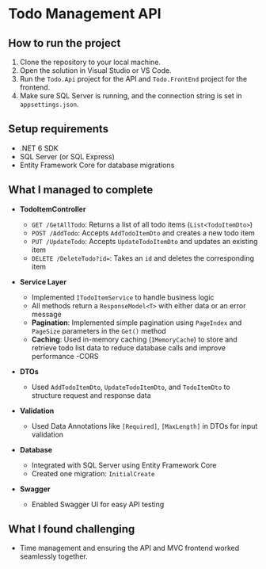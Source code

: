 ﻿# Todo Management API

## How to run the project
1. Clone the repository to your local machine.
2. Open the solution in Visual Studio or VS Code.
3. Run the `Todo.Api` project for the API and `Todo.FrontEnd` project for the frontend.
4. Make sure SQL Server is running, and the connection string is set in `appsettings.json`.

## Setup requirements
- .NET 6 SDK
- SQL Server (or SQL Express)
- Entity Framework Core for database migrations

## What I managed to complete
- **TodoItemController**
  - `GET /GetAllTodo`: Returns a list of all todo items (`List<TodoItemDto>`)
  - `POST /AddTodo`: Accepts `AddTodoItemDto` and creates a new todo item
  - `PUT /UpdateTodo`: Accepts `UpdateTodoItemDto` and updates an existing item
  - `DELETE /DeleteTodo?id=`: Takes an `id` and deletes the corresponding item

- **Service Layer**
  - Implemented `ITodoItemService` to handle business logic
  - All methods return a `ResponseModel<T>` with either data or an error message
  - **Pagination**: Implemented simple pagination using `PageIndex` and `PageSize` parameters in the `Get()` method
  - **Caching**: Used in-memory caching (`IMemoryCache`) to store and retrieve todo list data to reduce database calls and improve performance
  -CORS 
	 

- **DTOs**
  - Used `AddTodoItemDto`, `UpdateTodoItemDto`, and `TodoItemDto` to structure request and response data

- **Validation**
  - Used Data Annotations like `[Required]`, `[MaxLength]` in DTOs for input validation

- **Database**
  - Integrated with SQL Server using Entity Framework Core
  - Created one migration: `InitialCreate`

- **Swagger**
  - Enabled Swagger UI for easy API testing

## What I found challenging
- Time management and ensuring the API and MVC frontend worked seamlessly together.




